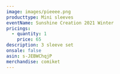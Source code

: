 ```yaml
---
image: images/pieeee.png
producttype: Mini sleeves
eventName: Sunshine Creation 2021 Winter
pricings:
  - quantity: 1
    price: 65
description: 3 sleeve set
onsale: false
asin: s-JEBWChqjP
merchandise: comiket
---
```

